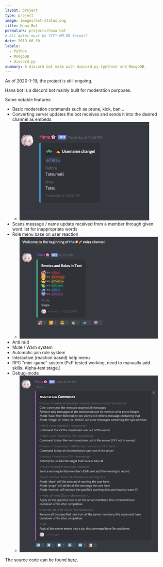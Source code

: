```yaml
---
layout: project
type: project
image: images/bot-status.png
title: Hana Bot
permalink: projects/hana-bot
# All dates must be YYYY-MM-DD format!
date: 2019-06-30
labels:
  - Python
  - MongoDB
  - discord.py
summary: A discord bot made with discord.py (python) and MongoDB.
---
```

As of 2020-1-19, the project is still ongoing.


Hana bot is a discord bot mainly built for moderation purposes.

Some notable features:
* Basic moderation commands such as prune, kick, ban...
* Converting server updates the bot receives and sends it into the desired channel as embeds
  * <img class = "name change" src = "/images/update1.png">
* Scans message / name update received from a member through given word list for inappropriate words
* Role menu base on user reaction
  * <img class = "color role menu" src = "/images/update2.png">
* Anti raid
* Mute / Warn system
* Automatic join role system
* Interactive (reaction based) help menu
* RPG "mini-game" system (PvP tested working, need to manually add skills. Alpha-test stage.)
* Debug-mode
  * <img class = "error report" src = "/images/help-menu.png">


The source code can be found [here](https://github.com/Necom1/Hana-Bot).
